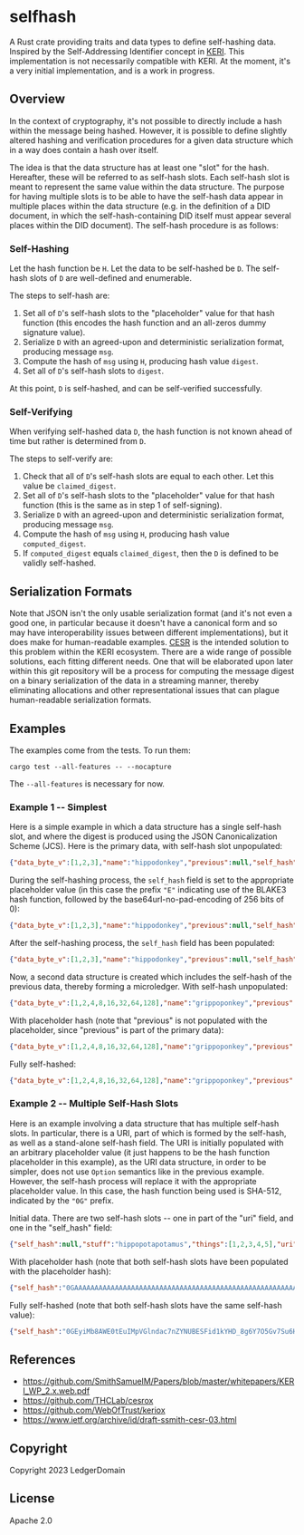 # selfhash

A Rust crate providing traits and data types to define self-hashing data.  Inspired by the Self-Addressing Identifier concept in [KERI](https://github.com/SmithSamuelM/Papers/blob/master/whitepapers/KERI_WP_2.x.web.pdf).  This implementation is not necessarily compatible with KERI.  At the moment, it's a very initial implementation, and is a work in progress.

## Overview

In the context of cryptography, it's not possible to directly include a hash within the message being hashed.  However, it is possible to define slightly altered hashing and verification procedures for a given data structure which in a way does contain a hash over itself.

The idea is that the data structure has at least one "slot" for the hash.  Hereafter, these will be referred to as self-hash slots.  Each self-hash slot is meant to represent the same value within the data structure.  The purpose for having multiple slots is to be able to have the self-hash data appear in multiple places within the data structure (e.g. in the definition of a DID document, in which the self-hash-containing DID itself must appear several places within the DID document).  The self-hash procedure is as follows:

### Self-Hashing

Let the hash function be `H`.  Let the data to be self-hashed be `D`.  The self-hash slots of `D` are well-defined and enumerable.

The steps to self-hash are:
1. Set all of `D`'s self-hash slots to the "placeholder" value for that hash function (this encodes the hash function and an all-zeros dummy signature value).
2. Serialize `D` with an agreed-upon and deterministic serialization format, producing message `msg`.
3. Compute the hash of `msg` using `H`, producing hash value `digest`.
4. Set all of `D`'s self-hash slots to `digest`.

At this point, `D` is self-hashed, and can be self-verified successfully.

### Self-Verifying

When verifying self-hashed data `D`, the hash function is not known ahead of time but rather is determined from `D`.

The steps to self-verify are:
1. Check that all of `D`'s self-hash slots are equal to each other.  Let this value be `claimed_digest`.
2. Set all of `D`'s self-hash slots to the "placeholder" value for that hash function (this is the same as in step 1 of self-signing).
3. Serialize `D` with an agreed-upon and deterministic serialization format, producing message `msg`.
4. Compute the hash of `msg` using `H`, producing hash value `computed_digest`.
5. If `computed_digest` equals `claimed_digest`, then the `D` is defined to be validly self-hashed.

## Serialization Formats

Note that JSON isn't the only usable serialization format (and it's not even a good one, in particular because it doesn't have a canonical form and so may have interoperability issues between different implementations), but it does make for human-readable examples.  [CESR](https://www.ietf.org/archive/id/draft-ssmith-cesr-03.html) is the intended solution to this problem within the KERI ecosystem.  There are a wide range of possible solutions, each fitting different needs.  One that will be elaborated upon later within this git repository will be a process for computing the message digest on a binary serialization of the data in a streaming manner, thereby eliminating allocations and other representational issues that can plague human-readable serialization formats.

## Examples

The examples come from the tests.  To run them:

    cargo test --all-features -- --nocapture

The `--all-features` is necessary for now.

### Example 1 -- Simplest

Here is a simple example in which a data structure has a single self-hash slot, and where the digest is produced using the JSON Canonicalization Scheme (JCS).  Here is the primary data, with self-hash slot unpopulated:

```json
{"data_byte_v":[1,2,3],"name":"hippodonkey","previous":null,"self_hash":null,"stuff_count":42}
```

During the self-hashing process, the `self_hash` field is set to the appropriate placeholder value (in this case the prefix `"E"` indicating use of the BLAKE3 hash function, followed by the base64url-no-pad-encoding of 256 bits of 0):

```json
{"data_byte_v":[1,2,3],"name":"hippodonkey","previous":null,"self_hash":"EAAAAAAAAAAAAAAAAAAAAAAAAAAAAAAAAAAAAAAAAAAA","stuff_count":42}
```

After the self-hashing process, the `self_hash` field has been populated:

```json
{"data_byte_v":[1,2,3],"name":"hippodonkey","previous":null,"self_hash":"Eyl1ZXOe_nOufcpisvlW1ZUeXKnY_kIKOOljEhMAd5zw","stuff_count":42}
```

Now, a second data structure is created which includes the self-hash of the previous data, thereby forming a microledger.  With self-hash unpopulated:

```json
{"data_byte_v":[1,2,4,8,16,32,64,128],"name":"grippoponkey","previous":"Eyl1ZXOe_nOufcpisvlW1ZUeXKnY_kIKOOljEhMAd5zw","self_hash":null,"stuff_count":43}
```

With placeholder hash (note that "previous" is not populated with the placeholder, since "previous" is part of the primary data):

```json
{"data_byte_v":[1,2,4,8,16,32,64,128],"name":"grippoponkey","previous":"Eyl1ZXOe_nOufcpisvlW1ZUeXKnY_kIKOOljEhMAd5zw","self_hash":"EAAAAAAAAAAAAAAAAAAAAAAAAAAAAAAAAAAAAAAAAAAA","stuff_count":43}
```

Fully self-hashed:

```json
{"data_byte_v":[1,2,4,8,16,32,64,128],"name":"grippoponkey","previous":"Eyl1ZXOe_nOufcpisvlW1ZUeXKnY_kIKOOljEhMAd5zw","self_hash":"Ew4c7NoEyI842yfIxBakoWgCYI6v4nAQp1Z1OtHzOiFQ","stuff_count":43}
```

### Example 2 -- Multiple Self-Hash Slots

Here is an example involving a data structure that has multiple self-hash slots.  In particular, there is a URI, part of which is formed by the self-hash, as well as a stand-alone self-hash field.  The URI is initially populated with an arbitrary placeholder value (it just happens to be the hash function placeholder in this example), as the URI data structure, in order to be simpler, does not use `Option` semantics like in the previous example.  However, the self-hash process will replace it with the appropriate placeholder value.  In this case, the hash function being used is SHA-512, indicated by the `"0G"` prefix.

Initial data.  There are two self-hash slots -- one in part of the "uri" field, and one in the "self_hash" field:

```json
{"self_hash":null,"stuff":"hippopotapotamus","things":[1,2,3,4,5],"uri":"https://example.com/fancy_data/0GAAAAAAAAAAAAAAAAAAAAAAAAAAAAAAAAAAAAAAAAAAAAAAAAAAAAAAAAAAAAAAAAAAAAAAAAAAAAAAAAAAAAAA"}
```

With placeholder hash (note that both self-hash slots have been populated with the placeholder hash):

```json
{"self_hash":"0GAAAAAAAAAAAAAAAAAAAAAAAAAAAAAAAAAAAAAAAAAAAAAAAAAAAAAAAAAAAAAAAAAAAAAAAAAAAAAAAAAAAAAA","stuff":"hippopotapotamus","things":[1,2,3,4,5],"uri":"https://example.com/fancy_data/0GAAAAAAAAAAAAAAAAAAAAAAAAAAAAAAAAAAAAAAAAAAAAAAAAAAAAAAAAAAAAAAAAAAAAAAAAAAAAAAAAAAAAAA"}
```

Fully self-hashed (note that both self-hash slots have the same self-hash value):

```json
{"self_hash":"0GEyiMb8AWE0tEuIMpVGlndac7nZYNUBESFid1kYHD_8g6Y7O5Gv7Su6HmWokBSQ6THLvK8wYg_WAEq9RDbDWkZw","stuff":"hippopotapotamus","things":[1,2,3,4,5],"uri":"https://example.com/fancy_data/0GEyiMb8AWE0tEuIMpVGlndac7nZYNUBESFid1kYHD_8g6Y7O5Gv7Su6HmWokBSQ6THLvK8wYg_WAEq9RDbDWkZw"}
```

## References

-   https://github.com/SmithSamuelM/Papers/blob/master/whitepapers/KERI_WP_2.x.web.pdf
-   https://github.com/THCLab/cesrox
-   https://github.com/WebOfTrust/keriox
-   https://www.ietf.org/archive/id/draft-ssmith-cesr-03.html

## Copyright

Copyright 2023 LedgerDomain

## License

Apache 2.0
